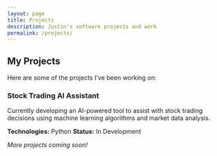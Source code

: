 ```yaml
---
layout: page
title: Projects
description: Justin's software projects and work
permalink: /projects/
---
```


## My Projects

Here are some of the projects I've been working on:

### Stock Trading AI Assistant
Currently developing an AI-powered tool to assist with stock trading decisions using machine learning algorithms and market data analysis.

**Technologies:** Python
**Status:** In Development


*More projects coming soon!*